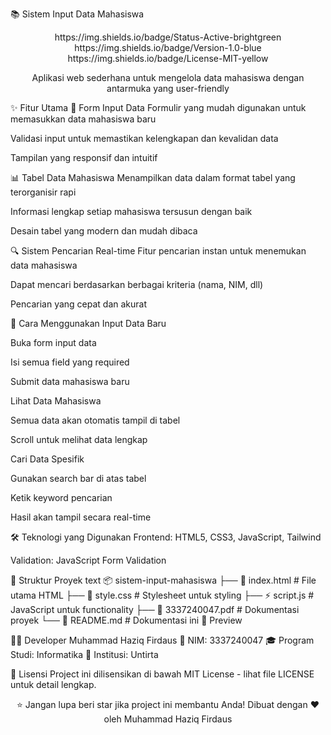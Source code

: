 📚 Sistem Input Data Mahasiswa
<div align="center">
https://img.shields.io/badge/Status-Active-brightgreen
https://img.shields.io/badge/Version-1.0-blue
https://img.shields.io/badge/License-MIT-yellow

Aplikasi web sederhana untuk mengelola data mahasiswa dengan antarmuka yang user-friendly

</div>
✨ Fitur Utama
📝 Form Input Data
Formulir yang mudah digunakan untuk memasukkan data mahasiswa baru

Validasi input untuk memastikan kelengkapan dan kevalidan data

Tampilan yang responsif dan intuitif

📊 Tabel Data Mahasiswa
Menampilkan data dalam format tabel yang terorganisir rapi

Informasi lengkap setiap mahasiswa tersusun dengan baik

Desain tabel yang modern dan mudah dibaca

🔍 Sistem Pencarian Real-time
Fitur pencarian instan untuk menemukan data mahasiswa

Dapat mencari berdasarkan berbagai kriteria (nama, NIM, dll)

Pencarian yang cepat dan akurat

🚀 Cara Menggunakan
Input Data Baru

Buka form input data

Isi semua field yang required

Submit data mahasiswa baru

Lihat Data Mahasiswa

Semua data akan otomatis tampil di tabel

Scroll untuk melihat data lengkap

Cari Data Spesifik

Gunakan search bar di atas tabel

Ketik keyword pencarian

Hasil akan tampil secara real-time

🛠️ Teknologi yang Digunakan
Frontend: HTML5, CSS3, JavaScript, Tailwind

Validation: JavaScript Form Validation

📁 Struktur Proyek
text
📦 sistem-input-mahasiswa
├── 📄 index.html          # File utama HTML
├── 🎨 style.css           # Stylesheet untuk styling
├── ⚡ script.js           # JavaScript untuk functionality
├── 📄 3337240047.pdf      # Dokumentasi proyek
└── 📖 README.md           # Dokumentasi ini
🎯 Preview

👨‍💻 Developer
Muhammad Haziq Firdaus
📧 NIM: 3337240047
🎓 Program Studi: Informatika
🏫 Institusi: Untirta

📄 Lisensi
Project ini dilisensikan di bawah MIT License - lihat file LICENSE untuk detail lengkap.

<div align="center">
⭐ Jangan lupa beri star jika project ini membantu Anda!
Dibuat dengan ❤️ oleh Muhammad Haziq Firdaus

</div>
